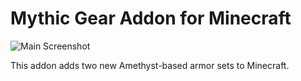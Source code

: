 # Mythic Gear Addon for Minecraft

![Main Screenshot](/main/Media/Main_Screenshot.png)

This addon adds two new Amethyst-based armor sets to Minecraft.

